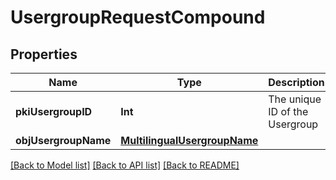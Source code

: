 # UsergroupRequestCompound

## Properties
Name | Type | Description | Notes
------------ | ------------- | ------------- | -------------
**pkiUsergroupID** | **Int** | The unique ID of the Usergroup | [optional] 
**objUsergroupName** | [**MultilingualUsergroupName**](MultilingualUsergroupName.md) |  | 

[[Back to Model list]](../README.md#documentation-for-models) [[Back to API list]](../README.md#documentation-for-api-endpoints) [[Back to README]](../README.md)


